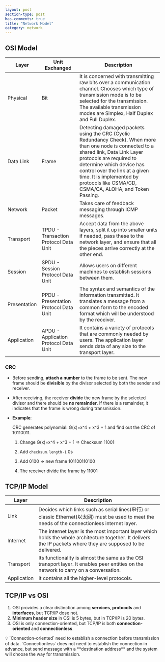 ```yaml
---
layout: post
section-type: post
has-comments: true
title: "Network Model"
category: network
---
```


## OSI Model

| Layer | Unit Exchanged | Description |
| --- | --- | --- |
| Physical | Bit | It is concerned with transmitting raw bits over a communication channel. Chooses which type of transmission mode is to be selected for the transmission. The available transmission modes are Simplex, Half Duplex and Full Duplex. |
| Data Link | Frame | Detecting damaged packets using the CRC (Cyclic Redundancy Check). When more than one node is connected to a shared link, Data Link Layer protocols are required to determine which device has control over the link at a given time. It is implemented by protocols like CSMA/CD, CSMA/CA, ALOHA, and Token Passing. |
| Network | Packet | Takes care of feedback messaging through ICMP messages. |
| Transport | TPDU - Transaction Protocol Data Unit | Accept data from the above layers, split it up into smaller units if needed, pass these to the network layer, and ensure that all the pieces arrive correctly at the other end.  |
| Session | SPDU - Session Protocol Data Unit | Allows users on different machines to establish sessions between them.  |
| Presentation | PPDU - Presentation Protocol Data Unit | The syntax and semantics of the information transmitted. It translates a message from a common form to the encoded format which will be understood by the receiver. |
| Application | APDU - Application Protocol Data Unit | It contains a variety of protocols that are commonly needed by users. The application layer sends data of any size to the transport layer. |

### CRC

- Before sending, **attach a number** to the frame to be sent. The new frame should be **divisible** by the divisor selected by both the sender and receiver.
- After receiving, the receiver **divide** the new frame by the selected divisor and there should be **no remainder**. If there is a remainder, it indicates that the frame is wrong during transmission.
- **Example**:
    
    CRC generates polynomial: G(x)=x^4 + x^3 + 1 and find out the CRC of 10110011.
    
    1. Change G(x)=x^4 + x^3 + 1 ⇒ Checksum 11001
    2. Add `checksum.length-1` 0s 
        
    3. Add 0100 ⇒ new frame 101100110100
    4. The receiver divide the frame by 11001

## TCP/IP Model

| Layer | Description |
| --- | --- |
| Link | Decides which links such as serial lines(串行) or classic Ethernet(以太网) must be used to meet the needs of the connectionless internet layer. |
| Internet | The internet layer is the most important layer which holds the whole architecture together. It delivers the IP packets where they are supposed to be delivered. |
| Transport | Its functionality is almost the same as the OSI transport layer. It enables peer entities on the network to carry on a conversation. |
| Application | It contains all the higher-level protocols. |

## TCP/IP vs OSI

1. OSI provides a clear distinction among **services**, **protocols** and **interfaces**, but TCP/IP dose not.
2. **Minimum header size** in OSI is 5 bytes, but in TCP/IP is 20 bytes.
3. OSI is only connection-oriented, but TCP/IP is both **connection-oriented** and **connectionless**.

<aside>
💡 `Connection-oriented` need to establish a connection before transmission of data.  `Connectionless` does not need to establish the connection in advance,  but send message with a **destination address** and the system will choose the way for transmission.

</aside>
